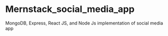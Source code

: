 # Mernstack_social_media_app
MongoDB, Express, React  JS, and Node Js implementation of social media app
